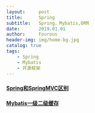 ```yaml
---
layout:     post
title:      Spring
subtitle:   Spring，Mybatis,ORM
date:       2019.01.01
author:     Fourous
header-img: img/home-bg.jpg
catalog: true
tags:
    - Spring
    - Mybatis
    - 开源框架
---
```

#### [Spring和SpringMVC区别](https://juejin.im/post/5e608c37f265da570829f2d8)

#### [Mybatis一级二级缓存](https://juejin.im/post/5e608b206fb9a07c85143603)


